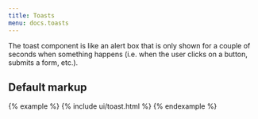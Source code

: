 ```yaml
---
title: Toasts
menu: docs.toasts
---
```


The toast component is like an alert box that is only shown for a couple of seconds when something happens (i.e. when the user clicks on a button, submits a form, etc.).

## Default markup

{% example %}
{% include ui/toast.html %}
{% endexample %}
